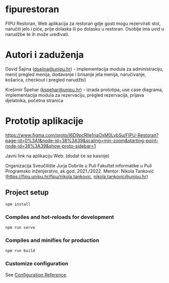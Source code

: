 # fipurestoran
FIPU Restoran, Web aplikacija za restoran gdje gosti mogu rezervirati stol, naručiti jelo i piće, prije dolaska ili po dolasku u restoran. Osoblje ima uvid u narudžbe te ih može uređivati.

# Autori i zaduženja

David Šajina (dsajina@unipu.hr) - implementacija modula za administraciju, meni( pregled menija, dodavanje i brisanje jela menija, naručivanje, košarica, checkout i pregled narudžbi)

Krešimir Špehar (kspehar@unipu.hr) - izrada prototipa, use case diagrama, implementacija modula za rezervaciju, pregled rezervacija, prijava djelatnika, početna stranica


# Prototip aplikacije

https://www.figma.com/proto/I6D9pcRlle1naOxM0LybSu/FIPU-Restoran?page-id=0%3A1&node-id=38%3A39&scaling=min-zoom&starting-point-node-id=38%3A39&show-proto-sidebar=1

Javni link na aplikaciju
Web: (dodat će se kasnije)

Organizacija
Sveučilište Jurja Dobrile u Puli
Fakultet informatike u Puli
Programsko inženjerstvo, ak.god. 2021./2022.
Mentor: Nikola Tanković (https://fipu.unipu.hr/fipu/nikola.tankovic, nikola.tankovic@unipu.hr)



## Project setup
```
npm install
```

### Compiles and hot-reloads for development
```
npm run serve
```

### Compiles and minifies for production
```
npm run build
```

### Customize configuration
See [Configuration Reference](https://cli.vuejs.org/config/).
